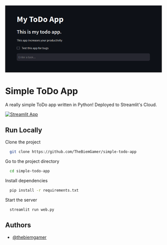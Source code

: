 ![App Screenshot](assets/preview.png)
# Simple ToDo App

A really simple ToDo app written in Python! Deployed to Streamlit's Cloud.

[![Streamlit App](https://static.streamlit.io/badges/streamlit_badge_black_white.svg)](https://simple-todo-app-biem.streamlit.app)

## Run Locally

Clone the project

```bash
  git clone https://github.com/TheBiemGamer/simple-todo-app
```

Go to the project directory

```bash
  cd simple-todo-app
```

Install dependencies

```bash
  pip install -r requirements.txt
```

Start the server

```bash
  streamlit run web.py
```


## Authors

- [@thebiemgamer](https://www.github.com/TheBiemGamer)